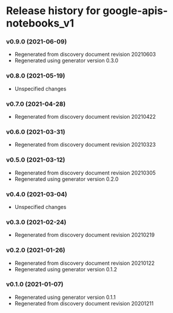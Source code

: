 # Release history for google-apis-notebooks_v1

### v0.9.0 (2021-06-09)

* Regenerated from discovery document revision 20210603
* Regenerated using generator version 0.3.0

### v0.8.0 (2021-05-19)

* Unspecified changes

### v0.7.0 (2021-04-28)

* Regenerated from discovery document revision 20210422

### v0.6.0 (2021-03-31)

* Regenerated from discovery document revision 20210323

### v0.5.0 (2021-03-12)

* Regenerated from discovery document revision 20210305
* Regenerated using generator version 0.2.0

### v0.4.0 (2021-03-04)

* Unspecified changes

### v0.3.0 (2021-02-24)

* Regenerated from discovery document revision 20210219

### v0.2.0 (2021-01-26)

* Regenerated from discovery document revision 20210122
* Regenerated using generator version 0.1.2

### v0.1.0 (2021-01-07)

* Regenerated using generator version 0.1.1
* Regenerated from discovery document revision 20201211

